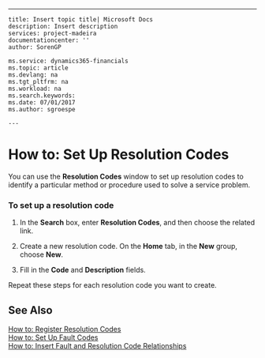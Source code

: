 ---
    title: Insert topic title| Microsoft Docs
    description: Insert description
    services: project-madeira
    documentationcenter: ''
    author: SorenGP

    ms.service: dynamics365-financials
    ms.topic: article
    ms.devlang: na
    ms.tgt_pltfrm: na
    ms.workload: na
    ms.search.keywords:
    ms.date: 07/01/2017
    ms.author: sgroespe

    ---
# How to: Set Up Resolution Codes
You can use the **Resolution Codes** window to set up resolution codes to identify a particular method or procedure used to solve a service problem.  
  
### To set up a resolution code  
  
1.  In the **Search** box, enter **Resolution Codes**, and then choose the related link.  
  
2.  Create a new resolution code. On the **Home** tab, in the **New** group, choose **New**.  
  
3.  Fill in the **Code** and **Description** fields.  
  
 Repeat these steps for each resolution code you want to create.  
  
## See Also  
 [How to: Register Resolution Codes](../how-to-register-resolution-codes.md)   
 [How to: Set Up Fault Codes](../how-to-set-up-fault-codes.md)   
 [How to: Insert Fault and Resolution Code Relationships](../how-to-insert-fault-and-resolution-code-relationships.md)